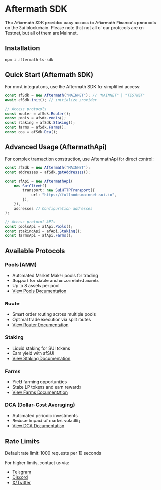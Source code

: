 ﻿# Aftermath SDK

The Aftermath SDK provides easy access to Aftermath Finance's protocols on the Sui blockchain. Please note that not all of our protocols are on Testnet, but all of them are Mainnet.

## Installation

```bash
npm i aftermath-ts-sdk
```

## Quick Start (Aftermath SDK)

For most integrations, use the Aftermath SDK for simplified access:

```typescript
const afSdk = new Aftermath("MAINNET"); // "MAINNET" | "TESTNET"
await afSdk.init(); // initialize provider

// Access protocols
const router = afSdk.Router();
const pools = afSdk.Pools();
const staking = afSdk.Staking();
const farms = afSdk.Farms();
const dca = afSdk.Dca();
```

## Advanced Usage (AftermathApi)

For complex transaction construction, use AftermathApi for direct control:

```typescript
const afSdk = new Aftermath("MAINNET");
const addresses = afSdk.getAddresses();

const afApi = new AftermathApi(
	new SuiClient({
		transport: new SuiHTTPTransport({
			url: "https://fullnode.mainnet.sui.io",
		}),
	}),
	addresses // Configuration addresses
);

// Access protocol APIs
const poolsApi = afApi.Pools();
const stakingApi = afApi.Staking();
const farmsApi = afApi.Farms();
```

## Available Protocols

### Pools (AMM)

-   Automated Market Maker pools for trading
-   Support for stable and uncorrelated assets
-   Up to 8 assets per pool
-   [View Pools Documentation](https://docs.aftermath.finance/developers/aftermath-ts-sdk/products/pools)

### Router

-   Smart order routing across multiple pools
-   Optimal trade execution via split routes
-   [View Router Documentation](https://docs.aftermath.finance/developers/aftermath-ts-sdk/products/router)

### Staking

-   Liquid staking for SUI tokens
-   Earn yield with afSUI
-   [View Staking Documentation](https://docs.aftermath.finance/developers/aftermath-ts-sdk/products/liquid-staking)

### Farms

-   Yield farming opportunities
-   Stake LP tokens and earn rewards
-   [View Farms Documentation](https://docs.aftermath.finance/developers/aftermath-ts-sdk/products/farms)

### DCA (Dollar-Cost Averaging)

-   Automated periodic investments
-   Reduce impact of market volatility
-   [View DCA Documentation](https://docs.aftermath.finance/developers/aftermath-ts-sdk/products/DCA)

## Rate Limits

Default rate limit: 1000 requests per 10 seconds

For higher limits, contact us via:

-   [Telegram](https://t.me/aftermath_fi)
-   [Discord](https://discord.gg/VFqMUqKHF3)
-   [X/Twitter](https://x.com/AftermathFi)
